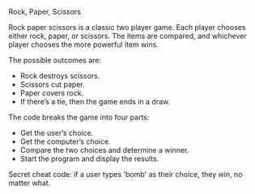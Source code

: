 Rock, Paper, Scissors

Rock paper scissors is a classic two player game. Each player chooses either rock, paper, or scissors. The items are compared, and whichever player chooses the more powerful item wins.

The possible outcomes are:

- Rock destroys scissors.
- Scissors cut paper.
- Paper covers rock.
- If there’s a tie, then the game ends in a draw.

The code breaks the game into four parts:

- Get the user’s choice.
- Get the computer’s choice.
- Compare the two choices and determine a winner.
- Start the program and display the results.

Secret cheat code: if a user types 'bomb' as their choice, they win, no matter what.
